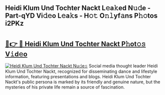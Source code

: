 ## Heidi Klum Und Tochter Nackt L𝚎a𝚔ed N𝚞𝚍e - Part-qYD Vi𝚍𝚎o L𝚎a𝚔s - H𝚘𝚝 O𝚗𝚕yf𝚊ns P𝚑𝚘tos i2PKz

# <h2><a href="http://kf66t6b.oniu.top/?m=Heidi+Klum+Und+Tochter+Nackt">🔗👉 🔴 Heidi Klum Und Tochter Nackt P𝚑ot𝚘𝚜 V𝚒d𝚎o</a></h2>

[![Heidi Klum Und Tochter Nackt Nu𝚍e𝚜](https://i.imgur.com/0qMVB7G.gif)](http://kf66t6b.oniu.top/?m=Heidi+Klum+Und+Tochter+Nackt)
Social media thought leader Heidi Klum Und Tochter Nackt, recognized for disseminating dance and lifestyle information, featuring presentations and blogs. Heidi Klum Und Tochter Nackt's public persona is marked by its friendly and genuine nature, but the mysteries of his private life remain a source of fascination.  
